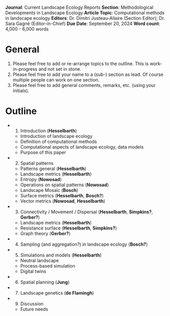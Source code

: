 **Journal**: Current Landscape Ecology Reports
**Section**: Methodological Developments in Landscape Ecology
**Article Topic**: Computational methods in landscape ecology
**Editors**: Dr. Dimitri Justeau-Allaire (Section Editor); Dr. Sara Gagné (Editor-in-Chief)
**Due Date**: September 20, 2024
**Word count**: 4,000 - 6,000 words

# General
1. Please feel free to add or re-arrange topics to the outline. This is work-in-progress and not set in stone.
2. Please feel free to add your name to a (sub-) section as lead. Of course multiple people can work on one section.
3. Please feel free to add general comments, remarks, etc. (using your initials).

# Outline
- 1. Introduction (**Hesselbarth**)
  - Introduction of landscape ecology
  - Definition of computational methods
  - Computational aspects of landscape ecology, data models <!-- MH: 08-software section could be shortened and moved here -->
  - Purpose of this paper
- 2. Spatial patterns
  - Patterns general (**Hesselbarth**)
  - Landscape metrics (**Hesselbarth**)
  - Entropy (**Nowosad**)
  - Operations on spatial patterns (**Nowosad**)
  - Landscape Mosaic (**Bosch**) <!-- MH: This should be shortened -->
  - Surface metrics (**Hesselbarth**, **Bosch?**)
  - Vector metrics (**Nowosad**, **Hesselbarth**)
- 3. Connectivity / Movement / Dispersal (**Hesselbarth**, **Simpkins?**, **Gerber?**)
  - Landscape metrics (**Hesselbarth**)
  - Resistance surface (**Hesselbarth**, **Simpkins?**)
  - Graph theory (**Gerber?**)
- 4. Sampling (and aggregation?) in landscape ecology (**Bosch?**)
- 5. Simulations and models (**Hesselbarth**)
  - Neutral landscape 
  - Process-based simulation
  - Digital twins
- 6. Spatial planning (**Jung**)
- 7. Landscape genetics (**de Flamingh**)
- 9. Discussion
  - Future needs
